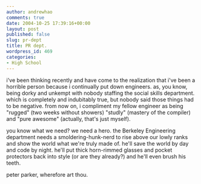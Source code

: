 ```yaml
---
author: andrewhao
comments: true
date: 2004-10-25 17:39:16+00:00
layout: post
published: false
slug: pr-dept
title: PR dept.
wordpress_id: 469
categories:
- High School
---
```


i've been thinking recently and have come to the realization that i've been a horrible person because i continually put down engineers. as, you know, being dorky and unkempt with nobody staffing the social skills department. which is completely and indubitably true, but nobody said those things had to be negative. from now on, i compliment my fellow engineer as being "rugged" (two weeks without showers) "studly" (mastery of the compiler) and "pure awesome" (actually, that's just myself).

you know what we need? we need a hero. the Berkeley Engineering department needs a smoldering-hunk-nerd to rise above our lowly ranks and show the world what we're truly made of. he'll save the world by day and code by night. he'll put thick horn-rimmed glasses and pocket protectors back into style (or are they already?) and he'll even brush his teeth.

peter parker, wherefore art thou.
